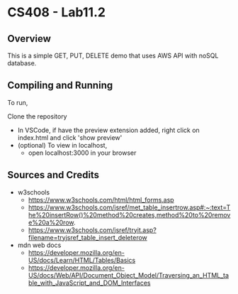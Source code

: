 # CS408 - Lab11.2

## Overview

This is a simple GET, PUT, DELETE demo that uses AWS API with noSQL database. 

## Compiling and Running

To run,

Clone the repository
- In VSCode, if have the preview extension added, right click on index.html and click 'show preview'
- (optional) To view in localhost,
  - open localhost:3000 in your browser

## Sources and Credits

- w3schools
  - https://www.w3schools.com/html/html_forms.asp
  - https://www.w3schools.com/jsref/met_table_insertrow.asp#:~:text=The%20insertRow()%20method%20creates,method%20to%20remove%20a%20row.
  - https://www.w3schools.com/jsref/tryit.asp?filename=tryjsref_table_insert_deleterow
- mdn web docs
  - https://developer.mozilla.org/en-US/docs/Learn/HTML/Tables/Basics
  - https://developer.mozilla.org/en-US/docs/Web/API/Document_Object_Model/Traversing_an_HTML_table_with_JavaScript_and_DOM_Interfaces
